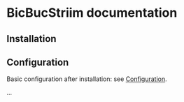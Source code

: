 # BicBucStriim documentation

## Installation

## Configuration

Basic configuration after installation: see [Configuration](configuration.md).

...
